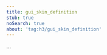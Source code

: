```yaml
---
title: gui_skin_definition
stub: true
noSearch: true
about: 'tag:h3/gui_skin_definition'
---
```

  ...
  